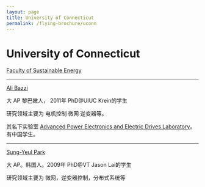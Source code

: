 ```yaml
---
layout: page
title: University of Connecticut
permalink: /flying-brochure/uconn
---
```

# University of Connecticut

[Faculty of Sustainable Energy](https://www.ee.uconn.edu/people/faculty/faculty_research#SE)

---

[Ali Bazzi](https://www.ee.uconn.edu/ali-bazzi/)

大 AP 黎巴嫩人， 2011年 PhD@UIUC Krein的学生

研究领域主要为 电机控制 微网 逆变器等。

其名下实验室 [Advanced Power Electronics and Electric Drives Laboratory](https://apedl.engr.uconn.edu/)。有中国学生。

---

[Sung-Yeul Park](https://www.ee.uconn.edu/sung-yeul-park/)

大 AP。韩国人。2009年 PhD@VT Jason Lai的学生

研究领域主要为 微网，逆变器控制，分布式系统等
